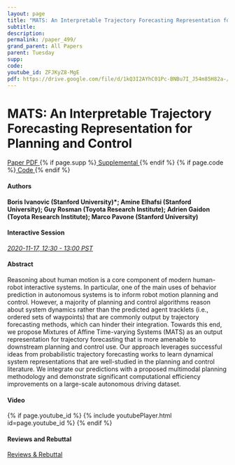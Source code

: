 ```yaml
---
layout: page
title: "MATS: An Interpretable Trajectory Forecasting Representation for Planning and Control"
subtitle: 
description:
permalink: /paper_499/
grand_parent: All Papers
parent: Tuesday
supp: 
code: 
youtube_id: ZFJKyZ8-MgE
pdf: https://drive.google.com/file/d/1kQ3I2AYhC01Pc-BNBu7I_J54m85H82a-/view
---
```


# MATS: An Interpretable Trajectory Forecasting Representation for Planning and Control

<a href="https://drive.google.com/file/d/1kQ3I2AYhC01Pc-BNBu7I_J54m85H82a-/view" target="_blank" rel="noopener noreferrer" class="btn btn-blue"><i class="fa fa-file-text-o" aria-hidden="true"></i> Paper PDF </a> {% if page.supp %}<a href="" target="_blank" rel="noopener noreferrer" class="btn btn-green"><i class="fa fa-file-text-o" aria-hidden="true"></i> Supplemental </a>{% endif %} {% if page.code %}<a href="" target="_blank" rel="noopener noreferrer" class="btn"><i class="fa fa-github" aria-hidden="true"></i> Code </a>{% endif %} 

#### Authors
**Boris Ivanovic (Stanford University)*; Amine Elhafsi (Stanford University); Guy Rosman (Toyota Research Institute); Adrien Gaidon (Toyota Research Institute); Marco Pavone (Stanford University)**

#### Interactive Session
<a href="https://pheedloop.com/corl2020/virtual/?page=sessions&section=SES02TIHWDIJQWIMM" target="_blank" rel="noopener noreferrer"><em>2020-11-17, 12:30 - 13:00 PST </em></a>

#### Abstract
Reasoning about human motion is a core component of modern human-robot interactive systems. In particular, one of the main uses of behavior prediction in autonomous systems is to inform robot motion planning and control. However, a majority of planning and control algorithms reason about system dynamics rather than the predicted agent tracklets (i.e., ordered sets of waypoints) that are commonly output by trajectory forecasting methods, which can hinder their integration. Towards this end, we propose Mixtures of Affine Time-varying Systems (MATS) as an output representation for trajectory forecasting that is more amenable to downstream planning and control use. Our approach leverages successful ideas from probabilistic trajectory forecasting works to learn dynamical system representations that are well-studied in the planning and control literature. We integrate our predictions with a proposed multimodal planning methodology and demonstrate significant computational efficiency improvements on a large-scale autonomous driving dataset.

#### Video
{% if page.youtube_id %}
{% include youtubePlayer.html id=page.youtube_id %}
{% endif %}

#### Reviews and Rebuttal
<a href="https://drive.google.com/file/d/1MaaE7xAuwTP8fDfrvYaxTViiTtIrE772/view" target="_blank" rel="noopener noreferrer" class="btn btn-purple"><i class="fa fa-pencil-square-o" aria-hidden="true"></i> Reviews & Rebuttal </a>

